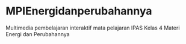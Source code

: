 # MPIEnergidanperubahannya
Multimedia pembelajaran interaktif mata pelajaran IPAS Kelas 4 Materi Energi dan Perubahannya
